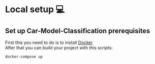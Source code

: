 # Local setup :computer:

## Set up Car-Model-Classification prerequisites

First this you need to do is to install [Docker](https://docs.docker.com/)   
After that you can build your project with this scripts:

```bash
docker-compose up
```

